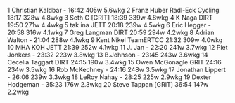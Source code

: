   1  Christian Kaldbar  -  16:42    405w  5.6wkg
  2  Franz Huber  Radl-Eck Cycling   18:17    328w  4.8wkg
  3  Seth G  [GRIT]  18:39    339w  4.8wkg
  4  K Naga  DIRT   19:50    271w  4.4wkg
  5  tak ina  JETT   20:18    239w  4.5wkg
  6  Eric Hegger  -  20:58    316w  4.1wkg
  7  Greg Langman  DIRT   20:59    294w  4.2wkg
  8  Adrian Walton  -  21:04    288w  4.1wkg
  9  Kent Nikel  TeamERTCC   21:32    309w  4.0wkg
 10  MHA KOH  JETT   21:39    252w  4.1wkg
 11  J. Jan  -  22:20    241w  3.7wkg
 12  Piet Jonkers  -  23:32    223w  3.8wkg
 13  B.Johnson  -  23:45    243w  3.6wkg
 14  Cecelia Taggart  DIRT   24:15    190w  3.4wkg
 15  Owen McGonagle  GRIT   24:16    234w  3.5wkg
 16  Rob McKechney  -  24:16    248w  3.5wkg
 17  Jonathan Lippert  -  26:06    239w  3.3wkg
 18  LeRoy Nahay  -  28:25    225w  2.9wkg
 19  Dexter Hodgeman  -  35:23    176w  2.3wkg
 20  Steve Tappan  [GRIT]  36:54    147w  2.2wkg
